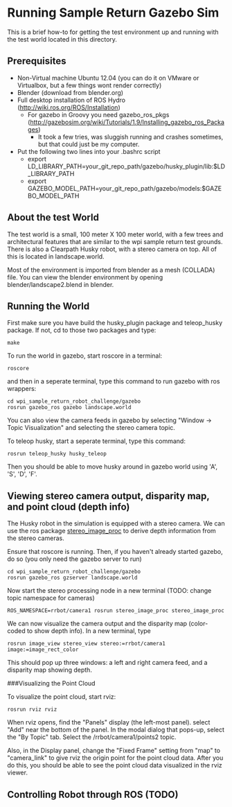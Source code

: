 Running Sample Return Gazebo Sim
================================

This is a brief how-to for getting the test environment up and running with the test world located in this directory.

Prerequisites
-------------

- Non-Virtual machine Ubuntu 12.04 (you can do it on VMware or Virtualbox, but a few things wont render correctly)
- Blender (download from blender.org)
- Full desktop installation of ROS Hydro (http://wiki.ros.org/ROS/Installation)
  - For gazebo in Groovy you need gazebo_ros_pkgs (http://gazebosim.org/wiki/Tutorials/1.9/Installing_gazebo_ros_Packages)
     - It took a few tries, was sluggish running and crashes sometimes, but that could just be my computer.
- Put the following two lines into your .bashrc script
  - export LD_LIBRARY_PATH=your_git_repo_path/gazebo/husky_plugin/lib:$LD_LIBRARY_PATH
  - export GAZEBO_MODEL_PATH=your_git_repo_path/gazebo/models:$GAZEBO_MODEL_PATH


About the test World
--------------------

The test world is a small, 100 meter X 100 meter world, with a few trees and architectural features that are similar to the wpi sample return test grounds. There is also a Clearpath Husky robot, with a stereo camera on top. All of this is located in landscape.world.

Most of the environment is imported from blender as a mesh (COLLADA) file. You can view the blender environment by opening blender/landscape2.blend in blender.


Running the World
----------------
First make sure you have build the husky_plugin package and teleop_husky package. If not, cd to those two packages and type:
```shell
make
```

To run the world in gazebo, start roscore in a terminal:

```shell
roscore
```

and then in a seperate terminal, type this command to run gazebo with ros wrappers:

```shell
cd wpi_sample_return_robot_challenge/gazebo
rosrun gazebo_ros gazebo landscape.world
```

You can also view the camera feeds in gazebo by selecting "Window -> Topic Visualization" and selecting the stereo camera topic.

To teleop husky, start a seperate terminal, type this command:
```shell
rosrun teleop_husky husky_teleop
```

Then you should be able to move husky around in gazebo world using 'A', 'S', 'D', 'F'.

Viewing stereo camera output, disparity map, and point cloud (depth info)
-------------------------------------------------------------

The Husky robot in the simulation is equipped with a stereo camera. We can use the ros package [stereo_image_proc](http://wiki.ros.org/stereo_image_proc) to derive depth information from the stereo cameras.

Ensure that roscore is running. Then, if you haven't already started gazebo, do so (you only need the gazebo server to run)

```shell
cd wpi_sample_return_robot_challenge/gazebo
rosrun gazebo_ros gzserver landscape.world
```

Now start the stereo processing node in a new terminal (TODO: change topic namespace for cameras)

```shell
ROS_NAMESPACE=rrbot/camera1 rosrun stereo_image_proc stereo_image_proc
```

We can now visualize the camera output and the disparity map (color-coded to show depth info). In a new terminal, type

```shell
rosrun image_view stereo_view stereo:=rrbot/camera1 image:=image_rect_color
```

This should pop up three windows: a left and right camera feed, and a disparity map showing depth.

###Visualizing the Point Cloud

To visualize the point cloud, start rviz:

```shell
rosrun rviz rviz
```

When rviz opens, find the "Panels" display (the left-most panel). select "Add" near the bottom of the panel. In the modal dialog that pops-up, select the "By Topic" tab. Select the /rrbot/camera1/points2 topic.

Also, in the Display panel, change the "Fixed Frame" setting from "map" to "camera_link" to give rviz the origin point for the point cloud data. After you do this, you should be able to see the point cloud data visualized in the rviz viewer.

Controlling Robot through ROS (TODO)
--------------------------------------


